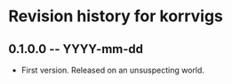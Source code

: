 # Revision history for korrvigs

## 0.1.0.0 -- YYYY-mm-dd

* First version. Released on an unsuspecting world.
